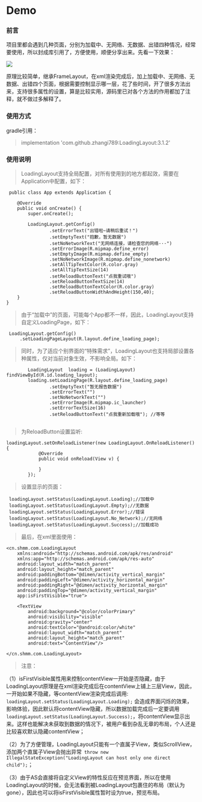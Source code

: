 # Demo
### 前言
项目里都会遇到几种页面，分别为加载中、无网络、无数据、出错四种情况，经常要使用，所以封成库引用了，方便使用，顺便分享出来。先看一下效果：

![](https://dn-mhke0kuv.qbox.me/341fb9f9a8edfbe56649.gif)

原理比较简单，继承FrameLayout，在xml渲染完成后，加上加载中、无网络、无数据、出错四个页面，根据需要控制显示哪一层，花了些时间，开了很多方法出来，支持很多属性的设置，算是比较实用，源码里已对各个方法的作用都加了注释，就不做过多解释了。
### 使用方式
gradle引用：
> implementation 'com.github.zhangi789:LoadingLayout:3.1.2'

### 使用说明
>LoadingLayout支持全局配置，对所有使用到的地方都起效，需要在Application中配置，如下：

```
 public class App extends Application {

    @Override
    public void onCreate() {
        super.onCreate();

        LoadingLayout.getConfig()
                .setErrorText("出错啦~请稍后重试！")
                .setEmptyText("抱歉，暂无数据")
                .setNoNetworkText("无网络连接，请检查您的网络···")
                .setErrorImage(R.mipmap.define_error)
                .setEmptyImage(R.mipmap.define_empty)
                .setNoNetworkImage(R.mipmap.define_nonetwork)
                .setAllTipTextColor(R.color.gray)
                .setAllTipTextSize(14)
                .setReloadButtonText("点我重试哦")
                .setReloadButtonTextSize(14)
                .setReloadButtonTextColor(R.color.gray)
                .setReloadButtonWidthAndHeight(150,40);
    }
}
```

>由于“加载中”的页面，可能每个App都不一样，因此，LoadingLayout支持自定义LoadingPage，如下：

```
 LoadingLayout.getConfig()
     .setLoadingPageLayout(R.layout.define_loading_page);

```

>同时，为了适应个别界面的“特殊需求”，LoadingLayout也支持局部设置各种属性，仅对当前对象生效，不影响全局。如下：

```
        LoadingLayout  loading = (LoadingLayout) findViewById(R.id.loading_layout);
        loading.setLoadingPage(R.layout.define_loading_page)
                .setEmptyText("暂无报告数据")
                .setErrorText("")
                .setNoNetworkText("")
                .setErrorImage(R.mipmap.ic_launcher)
                .setErrorTextSize(16)
                .setReloadButtonText("点我重新加载哦"); //等等
                
```

>为ReloadButton设置监听:

```
loadingLayout.setOnReloadListener(new LoadingLayout.OnReloadListener() {
            @Override
            public void onReload(View v) {
                
            }
        });
```

>设置显示的页面：

```
 loadingLayout.setStatus(LoadingLayout.Loading);//加载中
 loadingLayout.setStatus(LoadingLayout.Empty);//无数据
 loadingLayout.setStatus(LoadingLayout.Error);//错误
 loadingLayout.setStatus(LoadingLayout.No_Network);//无网络
 loadingLayout.setStatus(LoadingLayout.Success);//加载成功
```
>最后，在xml里面使用：

```
<cn.shmm.com.LoadingLayout
    xmlns:android="http://schemas.android.com/apk/res/android"
    xmlns:app="http://schemas.android.com/apk/res-auto"
    android:layout_width="match_parent"
    android:layout_height="match_parent"
    android:paddingBottom="@dimen/activity_vertical_margin"
    android:paddingLeft="@dimen/activity_horizontal_margin"
    android:paddingRight="@dimen/activity_horizontal_margin"
    android:paddingTop="@dimen/activity_vertical_margin"
    app:isFirstVisible="true">

    <TextView
        android:background="@color/colorPrimary"
        android:visibility="visible"
        android:gravity="center"
        android:textColor="@android:color/white"
        android:layout_width="match_parent"
        android:layout_height="match_parent"
        android:text="ContentView"/>

</cn.shmm.com.LoadingLayout>
```
>注意：

（1）isFirstVisible属性用来控制contentView一开始是否隐藏，由于LoadingLayout原理是在xml渲染完成后在contentView上铺上三层View，因此，一开始如果不隐藏，等contentView渲染完成后调用: ```loadingLayout.setStatus(LoadingLayout.Loading);```
会造成界面闪烁的效果，影响体验，因此默认将contentView隐藏，所以数据加载完成后一定要调用```loadingLayout.setStatus(LoadingLayout.Success);```，将contentView显示出来。这样也能解决未获取到数据的情况下，被用户看到杂乱无章的布局，个人还是比较喜欢默认隐藏contentView；

（2）为了方便管理，LoadingLayout只能有一个直属子View，类似ScrollView，添加两个直属子View会抛出异常``` throw new IllegalStateException("LoadingLayout can host only one direct child");```；

（3）由于AS会直接将自定义View的特性反应在预览界面，所以在使用LoadingLayout的时候，会无法看到被LoadingLayout包裹住的布局（默认为gone），因此也可以将isFirstVisible属性暂时设为true，预览布局。
